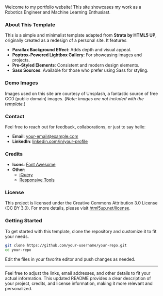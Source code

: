 
Welcome to my portfolio website! This site showcases my work as a Robotics Engineer and Machine Learning Enthusiast. 

### About This Template

This is a simple and minimalist template adapted from **Strata by HTML5 UP**, originally created as a redesign of a personal site. It features:

- **Parallax Background Effect**: Adds depth and visual appeal.
- **Poptrox-Powered Lightbox Gallery**: For showcasing images and projects.
- **Pre-Styled Elements**: Consistent and modern design elements.
- **Sass Sources**: Available for those who prefer using Sass for styling.

### Demo Images

Images used on this site are courtesy of Unsplash, a fantastic source of free CC0 (public domain) images. (*Note: Images are not included with the template.*)

### Contact

Feel free to reach out for feedback, collaborations, or just to say hello:

- **Email**: [your-email@example.com](mailto:singhalshubham949@gmail.com@example.com)
- **LinkedIn**: [linkedin.com/in/your-profile](https://linkedin.com/in/sciencestoked)

### Credits

- **Icons**: [Font Awesome](https://fontawesome.com)
- **Other**:
  - [jQuery](https://jquery.com)
  - [Responsive Tools](https://github.com/ajlkn/responsive-tools)

### License

This project is licensed under the Creative Commons Attribution 3.0 License (CC BY 3.0). For more details, please visit [html5up.net/license](https://html5up.net/license).

### Getting Started

To get started with this template, clone the repository and customize it to fit your needs.

```bash
git clone https://github.com/your-username/your-repo.git
cd your-repo
```

Edit the files in your favorite editor and push changes as needed.

---

Feel free to adjust the links, email addresses, and other details to fit your actual information. This updated README provides a clear description of your project, credits, and license information, making it more relevant and personalized.
